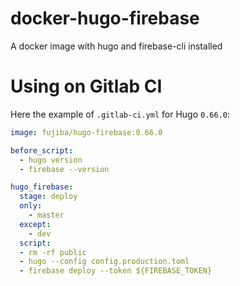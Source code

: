 # docker-hugo-firebase
A docker image with hugo and firebase-cli installed

# Using on Gitlab CI

Here the example of `.gitlab-ci.yml` for Hugo `0.66.0`:

```yaml
image: fujiba/hugo-firebase:0.66.0

before_script:
  - hugo version
  - firebase --version

hugo_firebase:
  stage: deploy
  only:
    - master
  except:
    - dev
  script:
  - rm -rf public
  - hugo --config config.production.toml
  - firebase deploy --token ${FIREBASE_TOKEN}
```
